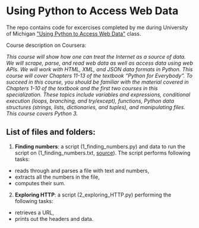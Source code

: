 # Using Python to Access Web Data
The repo contains code for excercises completed by me during University of Michigan ["Using Python to Access Web Data"](https://www.coursera.org/learn/python-network-data?specialization=python) class.

Course description on Coursera:

*This course will show how one can treat the Internet as a source of data.  We will scrape, parse, and read web data as well as access data using web APIs.  We will work with HTML, XML, and JSON data formats in Python.  This course will cover Chapters 11-13 of the textbook “Python for Everybody”. To succeed in this course, you should be familiar with the material covered in Chapters 1-10 of the textbook and the first two courses in this specialization.  These topics include variables and expressions, conditional execution (loops, branching, and try/except), functions, Python data structures (strings, lists, dictionaries, and tuples), and manipulating files.  This course covers Python 3.*

## List of files and folders:

1. **Finding numbers**: a script (1_finding_numbers.py) and data to run the script on (1_finding_numbers.txt, [source](http://py4e-data.dr-chuck.net/)). The script performs following tasks:
 - reads through and parses a file with text and numbers, 
 - extracts all the numbers in the file, 
 - computes their sum. 
2. **Exploring HTTP**: a script (2_exploring_HTTP.py) performing the following tasks:
 -  retrieves a URL,
 -  prints out the headers and data.
